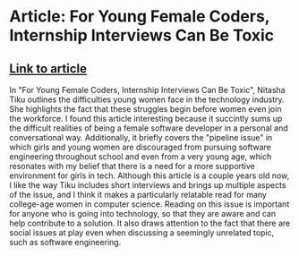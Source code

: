 # Article: For Young Female Coders, Internship Interviews Can Be Toxic
## [Link to article](https://www.wired.com/story/for-young-female-coders-internship-interviews-can-be-toxic/)
In "For Young Female Coders, Internship Interviews Can Be Toxic", Nitasha Tiku outlines the difficulties young women face in the technology industry. She highlights the fact that these struggles begin before women even join the workforce. I found this article interesting because it succintly sums up the difficult realities of being a female software developer in a personal and conversational way. Additionally, it briefly covers the "pipeline issue" in which girls and young women are discouraged from pursuing software engineering throughout school and even from a very young age, which resonates with my belief that there is a need for a more supportive environment for girls in tech. Although this article is a couple years old now, I like the way Tiku includes short interviews and brings up multiple aspects of the issue, and I think it makes a particularly relatable read for many college-age women in computer science. Reading on this issue is important for anyone who is going into technology, so that they are aware and can help contribute to a solution. It also draws attention to the fact that there are social issues at play even when discussing a seemingly unrelated topic, such as software engineering.